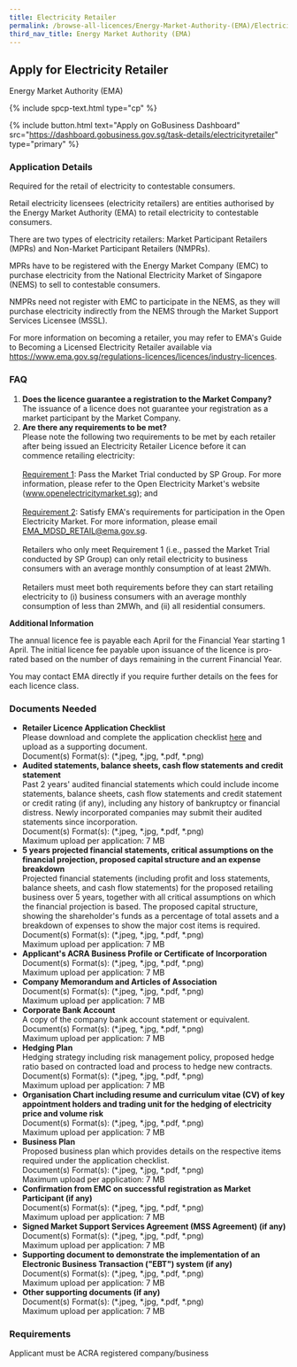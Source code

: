 ```yaml
---
title: Electricity Retailer
permalink: /browse-all-licences/Energy-Market-Authority-(EMA)/Electricity-Retailer
third_nav_title: Energy Market Authority (EMA)
---
```


## Apply for Electricity Retailer

Energy Market Authority (EMA)

{% include spcp-text.html type="cp" %}

{% include button.html text="Apply on GoBusiness Dashboard" src="https://dashboard.gobusiness.gov.sg/task-details/electricityretailer" type="primary" %}

<H3>Application Details</H3>

<p>Required for the retail of electricity to contestable consumers.</p>
<p>Retail electricity licensees (electricity retailers) are entities authorised by the Energy Market Authority (EMA) to retail electricity to contestable consumers.</p>
<p>There are two types of electricity retailers: Market Participant Retailers (MPRs) and Non-Market Participant Retailers (NMPRs).</p>
<p>MPRs have to be registered with the Energy Market Company (EMC) to purchase electricity from the National Electricity Market of Singapore (NEMS) to sell to contestable consumers.</p>
<p>NMPRs need not register with EMC to participate in the NEMS, as they will purchase electricity indirectly from the NEMS through the Market Support Services Licensee (MSSL).</p>
<p>For more information on becoming a retailer, you may refer to EMA's Guide to Becoming a Licensed Electricity Retailer available via <a href="https://www.ema.gov.sg/regulations-licences/licences/industry-licences" target="_blank" rel="noopener">https://www.ema.gov.sg/regulations-licences/licences/industry-licences</a>.</p>
<h3>FAQ</h3>
<ol>
    <li><strong>Does the licence guarantee a registration to the Market Company?</strong>
    <br>The issuance of a licence does not guarantee your registration as a market participant by the Market Company.</li>
    <li><strong>Are there any requirements to be met?</strong>
    <br>Please note the following two requirements to be met by each retailer after being issued an Electricity Retailer Licence before it can commence retailing electricity:
    <br><br><u>Requirement 1</u>: Pass the Market Trial conducted by SP Group. For more information, please refer to the Open Electricity Market's website (<a href="https://www.openelectricitymarket.sg/" target="_blank" rel="noopener">www.openelectricitymarket.sg</a>); and
    <br><br><u>Requirement 2</u>: Satisfy EMA's requirements for participation in the Open Electricity Market. For more information, please email <a href="mailto:EMA_MDSD_RETAIL@ema.gov.sg" target="_blank" rel="noopener">EMA_MDSD_RETAIL@ema.gov.sg</a>.
    <br><br>Retailers who only meet Requirement 1 (i.e., passed the Market Trial conducted by SP Group) can only retail electricity to business consumers with an average monthly consumption of at least 2MWh.
    <br><br>Retailers must meet both requirements before they can start retailing electricity to (i) business consumers with an average monthly consumption of less than 2MWh, and (ii) all residential consumers.</li>
</ol>

<strong>Additional Information</strong>

<p>The annual licence fee is payable each April for the Financial Year starting 1 April. The initial licence fee payable upon issuance of the licence is pro-rated based on the number of days remaining in the current Financial Year.</p>
<p>You may contact EMA directly if you require further details on the fees for each licence class.</p>

<H3>Documents Needed</H3>

<ul>
    <li>
    <strong>Retailer Licence Application Checklist</strong>
        <br>Please download and complete the application checklist <a href="https://www.ema.gov.sg/regulations-licences/licences/industry-licences">here</a> and upload as a supporting document.
        <br>Document(s) Format(s): (*.jpeg, *.jpg, *.pdf, *.png)
    </li>
    <li>
    <strong>Audited statements, balance sheets, cash flow statements and credit statement</strong>
        <br>Past 2 years' audited financial statements which could include income statements, balance sheets, cash flow statements and credit statement or credit rating (if any), including any history of bankruptcy or financial distress. Newly incorporated companies may submit their audited statements since incorporation.
        <br>Document(s) Format(s): (*.jpeg, *.jpg, *.pdf, *.png)
        <br>Maximum upload per application: 7 MB
    </li>
    <li>
    <strong>5 years projected financial statements, critical assumptions on the financial projection, proposed capital structure and an expense breakdown</strong>
        <br>Projected financial statements (including profit and loss statements, balance sheets, and cash flow statements) for the proposed retailing business over 5 years, together with all critical assumptions on which the financial projection is based. The proposed capital structure, showing the shareholder's funds as a percentage of total assets and a breakdown of expenses to show the major cost items is required.
        <br>Document(s) Format(s): (*.jpeg, *.jpg, *.pdf, *.png)
        <br>Maximum upload per application: 7 MB
    </li>
    <li>
    <strong>Applicant's ACRA Business Profile or Certificate of Incorporation</strong>
        <br>Document(s) Format(s): (*.jpeg, *.jpg, *.pdf, *.png)
        <br>Maximum upload per application: 7 MB
    </li>
    <li><strong>Company Memorandum and Articles of Association</strong>
        <br>Document(s) Format(s): (*.jpeg, *.jpg, *.pdf, *.png)
        <br>Maximum upload per application: 7 MB
    </li>
    <li>
    <strong>Corporate Bank Account</strong>
        <br>A copy of the company bank account statement or equivalent.
        <br>Document(s) Format(s): (*.jpeg, *.jpg, *.pdf, *.png)
        <br>Maximum upload per application: 7 MB
    </li>
    <li>
    <strong>Hedging Plan</strong>
        <br>Hedging strategy including risk management policy, proposed hedge ratio based on contracted load and process to hedge new contracts.
        <br>Document(s) Format(s): (*.jpeg, *.jpg, *.pdf, *.png)
        <br>Maximum upload per application: 7 MB
    </li>
    <li>
    <strong>Organisation Chart including resume and curriculum vitae (CV) of key appointment holders and trading unit for the hedging of electricity price and volume risk</strong>
        <br>Document(s) Format(s): (*.jpeg, *.jpg, *.pdf, *.png)
        <br>Maximum upload per application: 7 MB
    </li>
    <li>
    <strong>Business Plan</strong>
        <br>Proposed business plan which provides details on the respective items required under the application checklist.
        <br>Document(s) Format(s): (*.jpeg, *.jpg, *.pdf, *.png)
        <br>Maximum upload per application: 7 MB
    </li>
    <li>
    <strong>Confirmation from EMC on successful registration as Market Participant (if any)</strong>
        <br>Document(s) Format(s): (*.jpeg, *.jpg, *.pdf, *.png)
        <br>Maximum upload per application: 7 MB
    </li>
    <li>
    <strong>Signed Market Support Services Agreement (MSS Agreement) (if any)</strong>
        <br>Document(s) Format(s): (*.jpeg, *.jpg, *.pdf, *.png)
        <br>Maximum upload per application: 7 MB
    </li>
    <li><strong>Supporting document to demonstrate the implementation of an Electronic Business Transaction ("EBT") system (if any)</strong>
        <br>Document(s) Format(s): (*.jpeg, *.jpg, *.pdf, *.png)
        <br>Maximum upload per application: 7 MB
    </li>
    <li>
    <strong>Other supporting documents (if any)</strong>
        <br>Document(s) Format(s): (*.jpeg, *.jpg, *.pdf, *.png)
        <br>Maximum upload per application: 7 MB
    </li>
</ul>

<H3>Requirements</H3>

Applicant must be ACRA registered company/business
